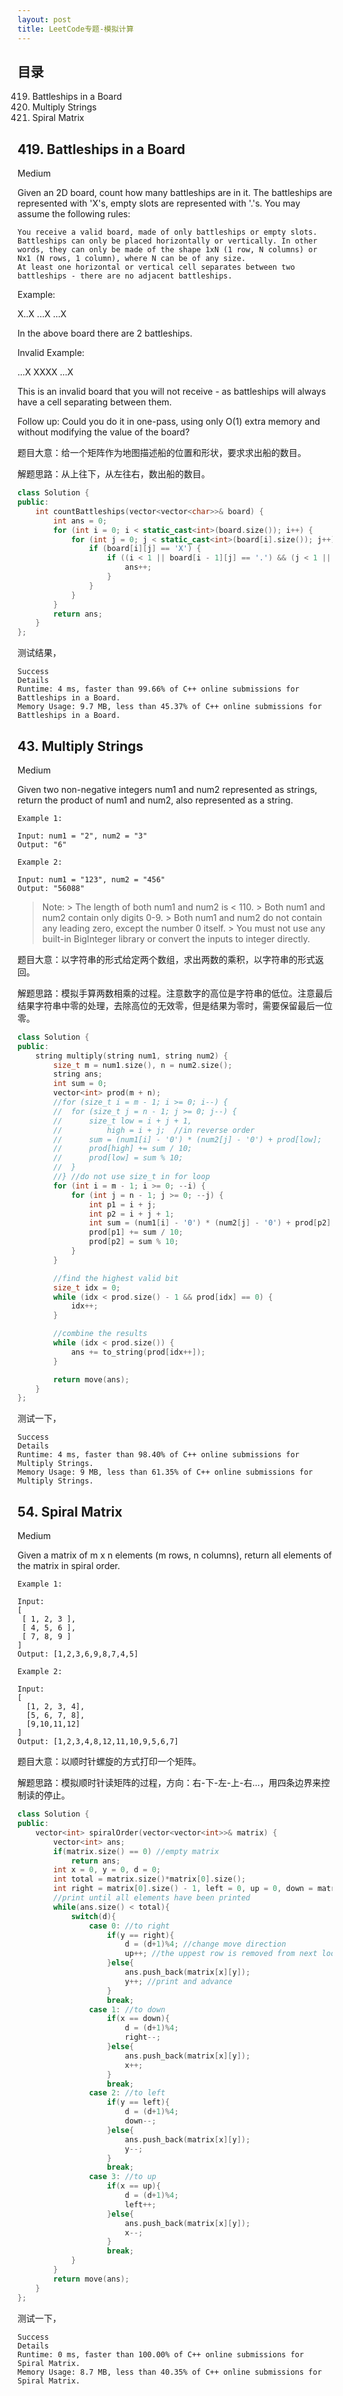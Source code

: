 ```yaml
---
layout: post
title: LeetCode专题-模拟计算
---
```


## 目录
419. Battleships in a Board
43. Multiply Strings
54. Spiral Matrix

## 419. Battleships in a Board

Medium

Given an 2D board, count how many battleships are in it. The battleships are represented with 'X's, empty slots are represented with '.'s. You may assume the following rules:

    You receive a valid board, made of only battleships or empty slots.
    Battleships can only be placed horizontally or vertically. In other words, they can only be made of the shape 1xN (1 row, N columns) or Nx1 (N rows, 1 column), where N can be of any size.
    At least one horizontal or vertical cell separates between two battleships - there are no adjacent battleships.

Example:

X..X
...X
...X

In the above board there are 2 battleships.

Invalid Example:

...X
XXXX
...X

This is an invalid board that you will not receive - as battleships will always have a cell separating between them.

Follow up:
Could you do it in one-pass, using only O(1) extra memory and without modifying the value of the board?

题目大意：给一个矩阵作为地图描述船的位置和形状，要求求出船的数目。

解题思路：从上往下，从左往右，数出船的数目。

```c++
class Solution {
public:
    int countBattleships(vector<vector<char>>& board) {
        int ans = 0;
        for (int i = 0; i < static_cast<int>(board.size()); i++) {
            for (int j = 0; j < static_cast<int>(board[i].size()); j++) {
                if (board[i][j] == 'X') {
                    if ((i < 1 || board[i - 1][j] == '.') && (j < 1 || board[i][j - 1] == '.')) {
                        ans++;
                    }
                }
            }
        }
        return ans;        
    }
};
```
测试结果，
```
Success
Details
Runtime: 4 ms, faster than 99.66% of C++ online submissions for Battleships in a Board.
Memory Usage: 9.7 MB, less than 45.37% of C++ online submissions for Battleships in a Board.
```

## 43. Multiply Strings

Medium

Given two non-negative integers num1 and num2 represented as strings, return the product of num1 and num2, also represented as a string.

```
Example 1:

Input: num1 = "2", num2 = "3"
Output: "6"

Example 2:

Input: num1 = "123", num2 = "456"
Output: "56088"
```

> Note:
    > The length of both num1 and num2 is < 110.
    > Both num1 and num2 contain only digits 0-9.
    > Both num1 and num2 do not contain any leading zero, except the number 0 itself.
    > You must not use any built-in BigInteger library or convert the inputs to integer directly.

题目大意：以字符串的形式给定两个数组，求出两数的乘积，以字符串的形式返回。

解题思路：模拟手算两数相乘的过程。注意数字的高位是字符串的低位。注意最后结果字符串中零的处理，去除高位的无效零，但是结果为零时，需要保留最后一位零。

```c++
class Solution {
public:
    string multiply(string num1, string num2) {
        size_t m = num1.size(), n = num2.size();
        string ans;
        int sum = 0;
        vector<int> prod(m + n);
        //for (size_t i = m - 1; i >= 0; i--) {
        //	for (size_t j = n - 1; j >= 0; j--) {
        //		size_t low = i + j + 1,
        //			high = i + j;  //in reverse order
        //		sum = (num1[i] - '0') * (num2[j] - '0') + prod[low];
        //		prod[high] += sum / 10;
        //		prod[low] = sum % 10;
        //	}
        //} //do not use size_t in for loop
        for (int i = m - 1; i >= 0; --i) {
            for (int j = n - 1; j >= 0; --j) {
                int p1 = i + j;
                int p2 = i + j + 1;
                int sum = (num1[i] - '0') * (num2[j] - '0') + prod[p2];
                prod[p1] += sum / 10;
                prod[p2] = sum % 10;
            }
        }

        //find the highest valid bit
        size_t idx = 0;
        while (idx < prod.size() - 1 && prod[idx] == 0) {
            idx++;
        }

        //combine the results
        while (idx < prod.size()) {
            ans += to_string(prod[idx++]);
        }

        return move(ans);        
    }
};
```
测试一下，
```
Success
Details
Runtime: 4 ms, faster than 98.40% of C++ online submissions for Multiply Strings.
Memory Usage: 9 MB, less than 61.35% of C++ online submissions for Multiply Strings.
```

## 54. Spiral Matrix

Medium

Given a matrix of m x n elements (m rows, n columns), return all elements of the matrix in spiral order.

```
Example 1:

Input:
[
 [ 1, 2, 3 ],
 [ 4, 5, 6 ],
 [ 7, 8, 9 ]
]
Output: [1,2,3,6,9,8,7,4,5]

Example 2:

Input:
[
  [1, 2, 3, 4],
  [5, 6, 7, 8],
  [9,10,11,12]
]
Output: [1,2,3,4,8,12,11,10,9,5,6,7]
```

题目大意：以顺时针螺旋的方式打印一个矩阵。

解题思路：模拟顺时针读矩阵的过程，方向：右-下-左-上-右...，用四条边界来控制读的停止。

```c++
class Solution {
public:
    vector<int> spiralOrder(vector<vector<int>>& matrix) {
        vector<int> ans;
        if(matrix.size() == 0) //empty matrix
            return ans;
        int x = 0, y = 0, d = 0;
        int total = matrix.size()*matrix[0].size();
        int right = matrix[0].size() - 1, left = 0, up = 0, down = matrix.size() - 1;
        //print until all elements have been printed
        while(ans.size() < total){
            switch(d){
                case 0: //to right
                    if(y == right){
                        d = (d+1)%4; //change move direction
                        up++; //the uppest row is removed from next loop of reading
                    }else{
                        ans.push_back(matrix[x][y]);
                        y++; //print and advance
                    }
                    break;
                case 1: //to down
                    if(x == down){
                        d = (d+1)%4;
                        right--;
                    }else{
                        ans.push_back(matrix[x][y]);
                        x++;
                    }
                    break;
                case 2: //to left
                    if(y == left){
                        d = (d+1)%4;
                        down--;
                    }else{
                        ans.push_back(matrix[x][y]);
                        y--;
                    }
                    break;
                case 3: //to up
                    if(x == up){
                        d = (d+1)%4;
                        left++;
                    }else{
                        ans.push_back(matrix[x][y]);
                        x--;
                    }
                    break;
            }
        }
        return move(ans);        
    }
};
```
测试一下，
```
Success
Details
Runtime: 0 ms, faster than 100.00% of C++ online submissions for Spiral Matrix.
Memory Usage: 8.7 MB, less than 40.35% of C++ online submissions for Spiral Matrix.
```